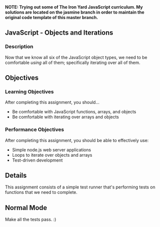 **__NOTE: Trying out some of The Iron Yard JavaScript curriculum.  My solutions are located on the jasmine branch in order to maintain the original code template of this master branch.__**

## JavaScript - Objects and Iterations

### Description

Now that we know all six of the JavaScript object types, we need to be comfortable *using* all of them; specifically iterating over all of them.

## Objectives

### Learning Objectives

After completing this assignment, you should...

* Be comfortable with JavaScript functions, arrays, and objects
* Be comfortable with iterating over arrays and objects

### Performance Objectives

After completing this assignment, you should be able to effectively use:

* Simple node.js web server applications
* Loops to iterate over objects and arrays
* Test-driven development

## Details

This assignment consists of a simple test runner that's performing tests on functions that we need to complete.

## Normal Mode

Make all the tests pass. :)
